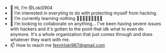 - 👋 Hi, I’m @Loki0904
- 👀 I’m interested in everyting to do with protecting myself from hacking. 
- 🌱 I’m currently learning nothing 🤦🏻‍♂️🤦🏻‍♂️🤦🏻‍♂️
- 💞️ I’m looking to collaborate on anything... I've been having severe issues with hackers and it's gotten to the point that idk what to even do anymore. It's a whole organization that just comes through and does whatever they want with me.
- 📫 How to reach me fenrirloki967@gmail.com

<!---
Loki0904/Loki0904 is a ✨ special ✨ repository because its `README.md` (this file) appears on your GitHub profile.
You can click the Preview link to take a look at your changes.
--->
